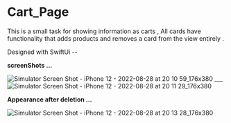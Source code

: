 # Cart_Page
This is a small task for showing information as carts , All cards have functionality that adds products and removes a card from the view entirely .

Designed with SwiftUi --


__screenShots ...__

![Simulator Screen Shot - iPhone 12 - 2022-08-28 at 20 10 59_176x380](https://user-images.githubusercontent.com/112332266/187081898-15e1d9fd-8921-42ed-82fc-5b4aa03f7c22.png) ___ ![Simulator Screen Shot - iPhone 12 - 2022-08-28 at 20 11 29_176x380](https://user-images.githubusercontent.com/112332266/187081977-0c54a924-1215-4611-a182-f02691ca93eb.png)

__Appearance after deletion ...__

![Simulator Screen Shot - iPhone 12 - 2022-08-28 at 20 13 28_176x380](https://user-images.githubusercontent.com/112332266/187081984-541e714a-9446-415b-afbb-b0c354c7974c.png)


